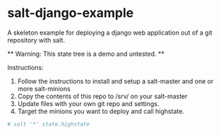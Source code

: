 salt-django-example
===================

A skeleton example for deploying a django web application out of a git repository with salt.

** Warning: This state tree is a demo and untested. **

Instructions:

1. Follow the instructions to install and setup a salt-master and one or more salt-minions
2. Copy the contents of this repo to /srv/ on your salt-master
3. Update files with your own git repo and settings.
4. Target the minions you want to deploy and call highstate.

```sh
# salt '*' state.highstate
```

